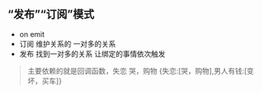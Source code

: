## “发布”“订阅”模式
- on emit
- 订阅 维护关系的 一对多的关系 
- 发布 找到一对多的关系 让绑定的事情依次触发

> 主要依赖的就是回调函数，失恋 哭，购物    {失恋:[哭，购物],男人有钱:[变坏，买车]}

